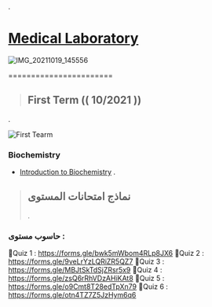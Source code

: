 .


 # [Medical Laboratory](http://portal.auct.edu.jo/auct-web/pages/students/dashboard.xhtml)



![IMG_20211019_145556](https://user-images.githubusercontent.com/36210723/138141226-504bae8b-4f8f-44bb-912a-2561659b1d5d.jpg)


=======================



> ## First Term (( 10/2021 )) 

.

![First Tearm](https://user-images.githubusercontent.com/36210723/136665671-5457f151-1eed-4b3d-b054-ff2bcdf8f063.png)




###  Biochemistry

- [Introduction to Biochemistry](https://github.com/nancyalaswad90/Medical-Laboratory/blob/main/4_6017067487399512639.pdf)
.



> ## نماذج امتحانات المستوى 
> .

### حاسوب مستوى : 
🔷Quiz 1 :
https://forms.gle/bwk5mWbom4RLp8JX6
🔷Quiz 2 :
https://forms.gle/9veLrYzLQRiZR5QZ7
🔷Quiz 3 :
https://forms.gle/MBJtSkTdSjZRsr5x9
🔷Quiz 4 :
https://forms.gle/zsQ6rRhVDzAHiKAt8
🔷Quiz 5 :
https://forms.gle/o9Cmt8T28edTpXn79
🔷Quiz 6 :
https://forms.gle/otn4TZ7Z5JzHym6q6

